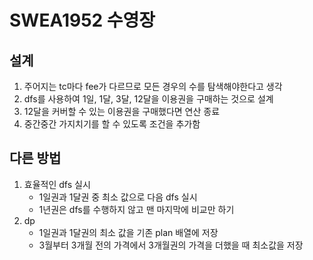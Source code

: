 # SWEA1952 수영장
## 설계
1. 주어지는 tc마다 fee가 다르므로 모든 경우의 수를 탐색해야한다고 생각
2. dfs를 사용하여 1일, 1달, 3달, 12달을 이용권을 구매하는 것으로 설계
3. 12달을 커버할 수 있는 이용권을 구매했다면 연산 종료
4. 중간중간 가지치기를 할 수 있도록 조건을 추가함

## 다른 방법
1. 효율적인 dfs 실시
    * 1일권과 1달권 중 최소 값으로 다음 dfs 실시
    * 1년권은 dfs를 수행하지 않고 맨 마지막에 비교만 하기
2. dp
    * 1일권과 1달권의 최소 값을 기존 plan 배열에 저장
    * 3월부터 3개월 전의 가격에서 3개월권의 가격을 더했을 때 최소값을 저장